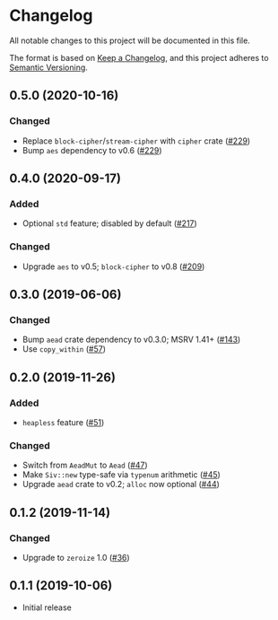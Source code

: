 # Changelog
All notable changes to this project will be documented in this file.

The format is based on [Keep a Changelog](https://keepachangelog.com/en/1.0.0/),
and this project adheres to [Semantic Versioning](https://semver.org/spec/v2.0.0.html).

## 0.5.0 (2020-10-16)
### Changed
- Replace `block-cipher`/`stream-cipher` with `cipher` crate ([#229])
- Bump `aes` dependency to v0.6 ([#229])

[#229]: https://github.com/RustCrypto/AEADs/pull/229

## 0.4.0 (2020-09-17)
### Added
- Optional `std` feature; disabled by default ([#217])

### Changed
- Upgrade `aes` to v0.5; `block-cipher` to v0.8 ([#209])

[#217]: https://github.com/RustCrypto/AEADs/pull/217
[#209]: https://github.com/RustCrypto/AEADs/pull/209

## 0.3.0 (2019-06-06)
### Changed
- Bump `aead` crate dependency to v0.3.0; MSRV 1.41+ ([#143])
- Use `copy_within` ([#57])

[#143]: https://github.com/RustCrypto/AEADs/pull/143
[#57]: https://github.com/RustCrypto/AEADs/pull/57

## 0.2.0 (2019-11-26)
### Added
- `heapless` feature ([#51])

### Changed
- Switch from `AeadMut` to `Aead` ([#47])
- Make `Siv::new` type-safe via `typenum` arithmetic ([#45])
- Upgrade `aead` crate to v0.2; `alloc` now optional ([#44])

[#51]: https://github.com/RustCrypto/AEADs/pull/51
[#47]: https://github.com/RustCrypto/AEADs/pull/47
[#45]: https://github.com/RustCrypto/AEADs/pull/45
[#44]: https://github.com/RustCrypto/AEADs/pull/44

## 0.1.2 (2019-11-14)
### Changed
- Upgrade to `zeroize` 1.0 ([#36])

[#36]: https://github.com/RustCrypto/AEADs/pull/36

## 0.1.1 (2019-10-06)

- Initial release
